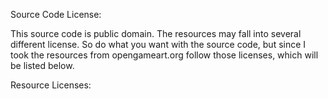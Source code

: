 Source Code License:

This source code is public domain. The resources may fall into several different license. So do what you want with the source code,
but since I took the resources from opengameart.org follow those licenses, which will be listed below.

Resource Licenses:
